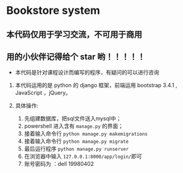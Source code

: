 # Bookstore system

## 本代码仅用于学习交流，不可用于商用

## 用的小伙伴记得给个 star 哟！！！！！

- 本代码是针对课程设计而编写的程序，有疑问的可以进行咨询
1. 本代码运用的是 python 的 django 框架，前端运用 bootstrap 3.4.1 , JavaScript ，jQuery。
2. 具体操作:

    1. 先组建数据库，把sql文件送入mysql中；
    2. powershell 进入含有 ```manage.py``` 的界面；
    3. 接着输入命令行 ```python manage.py makemigrations ```
    4. 接着输入命令行   ```python manage.py migrate```
    5. 最后运行程序    ```python manage.py runserver```
    6. 在浏览器中输入  ```127.0.0.1:8000/app/login/```即可
    7. 账号密码为 ：dell 19980402

